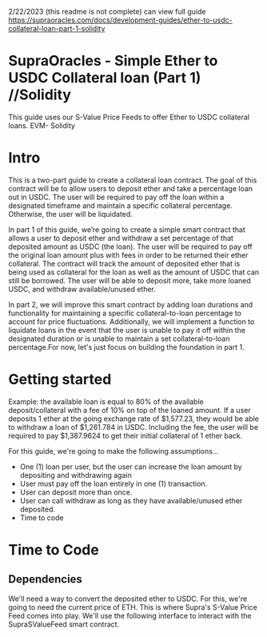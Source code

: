 2/22/2023 (this readme is not complete)
can view full guide https://supraoracles.com/docs/development-guides/ether-to-usdc-collateral-loan-part-1-solidity

# SupraOracles - Simple Ether to USDC Collateral loan (Part 1) //Solidity

This guide uses our S-Value Price Feeds to offer Ether to USDC collateral loans. EVM- Solidity

# Intro

This is a two-part guide to create a collateral loan contract. The goal of this contract will be to allow users to deposit ether and take a percentage loan out in USDC. The user will be required to pay off the loan within a designated timeframe and maintain a specific collateral percentage. Otherwise, the user will be liquidated. 

In part 1 of this guide, we’re going to create a simple smart contract that allows a user to deposit ether and withdraw a set percentage of that deposited amount as USDC (the loan). The user will be required to pay off the original loan amount plus with fees in order to be returned their ether collateral. The contract will track the amount of deposited ether that is being used as collateral for the loan as well as the amount of USDC that can still be borrowed. The user will be able to deposit more, take more loaned USDC, and withdraw available/unused ether.

In part 2, we will improve this smart contract by adding loan durations and functionality for maintaining a specific collateral-to-loan percentage to account for price fluctuations. Additionally, we will implement a function to liquidate loans in the event that the user is unable to pay it off within the designated duration or is unable to maintain a set collateral-to-loan percentage.For now, let's just focus on building the foundation in part 1.

# Getting started

Example: the available loan is equal to 80% of the available deposit/collateral with a fee of 10% on top of the loaned amount. If a user deposits 1 ether at the going exchange rate of $1,577.23, they would be able to withdraw a loan of $1,261.784 in USDC. Including the fee, the user will be required to pay $1,387.9624 to get their initial collateral of 1 ether back.

For this guide, we're going to make the following assumptions...

* One (1) loan per user, but the user can increase the loan amount by depositing and withdrawing again
* User must pay off the loan entirely in one (1) transaction.
* User can deposit more than once.
* User can call withdraw as long as they have available/unused ether deposited.
* Time to code

# Time to Code

## Dependencies

We'll need a way to convert the deposited ether to USDC. For this, we're going to need the current price of ETH. This is where Supra's S-Value Price Feed comes into play. We'll use the following interface to interact with the SupraSValueFeed smart contract. 

